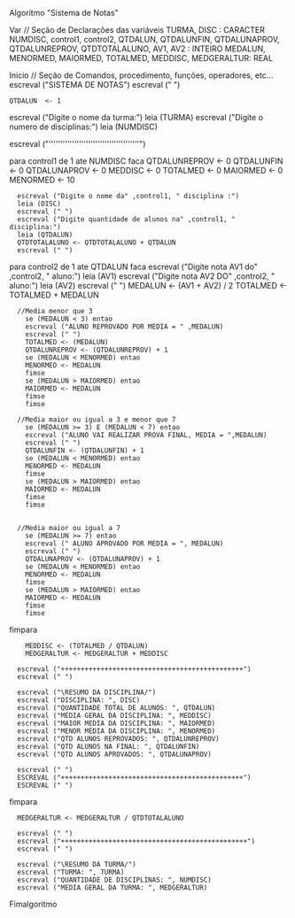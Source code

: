 Algoritmo "Sistema de Notas"

Var
// Seção de Declarações das variáveis
  TURMA, DISC : CARACTER
  NUMDISC, control1, control2, QTDALUN, QTDALUNFIN, QTDALUNAPROV, QTDALUNREPROV, QTDTOTALALUNO, AV1, AV2 : INTEIRO
  MEDALUN, MENORMED, MAIORMED, TOTALMED, MEDDISC, MEDGERALTUR: REAL

Inicio
// Seção de Comandos, procedimento, funções, operadores, etc...
escreval ("SISTEMA DE NOTAS")
escreval (" ")

    QTDALUN  <- 1

  escreval ("Digite o nome da turma:")
  leia (TURMA)
  escreval ("Digite o numero de disciplinas:")
  leia (NUMDISC)

  escreval ("'''''''''''''''''''''''''''''''''''''''")

  para control1 de 1 ate NUMDISC faca
      QTDALUNREPROV <- 0
      QTDALUNFIN <- 0
      QTDALUNAPROV <- 0
      MEDDISC <- 0
      TOTALMED <- 0
      MAIORMED <- 0
      MENORMED <- 10

      escreval ("Digite o nome da" ,control1, " disciplina :")
      leia (DISC)
      escreval (" ")
      escreval ("Digite quantidade de alunos na" ,control1, " disciplina:")
      leia (QTDALUN)
      QTDTOTALALUNO <- QTDTOTALALUNO + QTDALUN
      escreval (" ")


  para control2 de 1 ate QTDALUN faca
      escreval ("Digite nota AV1 do" ,control2, " aluno:")
      leia (AV1)
      escreval ("Digite nota AV2 DO" ,control2, " aluno:")
      leia (AV2)
      escreval (" ")
      MEDALUN <- (AV1 + AV2) / 2
      TOTALMED <- TOTALMED + MEDALUN

      //Media menor que 3
        se (MEDALUN < 3) entao
        escreval ("ALUNO REPROVADO POR MEDIA = " ,MEDALUN)
        escreval (" ")
        TOTALMED <- (MEDALUN)
        QTDALUNREPROV <- (QTDALUNREPROV) + 1
        se (MEDALUN < MENORMED) entao
        MENORMED <- MEDALUN
        fimse
        se (MEDALUN > MAIORMED) entao
        MAIORMED <- MEDALUN
        fimse
        fimse

      //Media maior ou igual a 3 e menor que 7
        se (MEDALUN >= 3) E (MEDALUN < 7) entao
        escreval ("ALUNO VAI REALIZAR PROVA FINAL, MEDIA = ",MEDALUN)
        escreval (" ")
        QTDALUNFIN <- (QTDALUNFIN) + 1
        se (MEDALUN < MENORMED) entao
        MENORMED <- MEDALUN
        fimse
        se (MEDALUN > MAIORMED) entao
        MAIORMED <- MEDALUN
        fimse
        fimse


      //Media maior ou igual a 7
        se (MEDALUN >= 7) entao
        escreval (" ALUNO APROVADO POR MEDIA = ", MEDALUN)
        escreval (" ")
        QTDALUNAPROV <- (QTDALUNAPROV) + 1
        se (MEDALUN < MENORMED) entao
        MENORMED <- MEDALUN
        fimse
        se (MEDALUN > MAIORMED) entao
        MAIORMED <- MEDALUN
        fimse
        fimse

 fimpara

        MEDDISC <- (TOTALMED / QTDALUN)
        MEDGERALTUR <- MEDGERALTUR + MEDDISC

      escreval ("++++++++++++++++++++++++++++++++++++++++++++++")
      escreval (" ")

      escreval ("\RESUMO DA DISCIPLINA/")
      escreval ("DISCIPLINA: ", DISC)
      escreval ("QUANTIDADE TOTAL DE ALUNOS: ", QTDALUN)
      escreval ("MÉDIA GERAL DA DISCIPLINA: ", MEDDISC)
      escreval ("MAIOR MEDIA DA DISCIPLINA: ", MAIORMED)
      escreval ("MENOR MÉDIA DA DISCIPLINA: ", MENORMED)
      escreval ("QTD ALUNOS REPROVADOS: ", QTDALUNREPROV)
      escreval ("QTD ALUNOS NA FINAL: ", QTDALUNFIN)
      escreval ("QTD ALUNOS APROVADOS: ", QTDALUNAPROV)

      escreval (" ")
      ESCREVAL ("++++++++++++++++++++++++++++++++++++++++++++++")
      ESCREVAL (" ")

fimpara

      MEDGERALTUR <- MEDGERALTUR / QTDTOTALALUNO

      escreval (" ")
      escreval ("+++++++++++++++++++++++++++++++++++++++++++++++")
      escreval (" ")

      escreval ("\RESUMO DA TURMA/")
      escreval ("TURMA: ", TURMA)
      escreval ("QUANTIDADE DE DISCIPLINAS: ", NUMDISC)
      escreval ("MEDIA GERAL DA TURMA: ", MEDGERALTUR)


Fimalgoritmo
